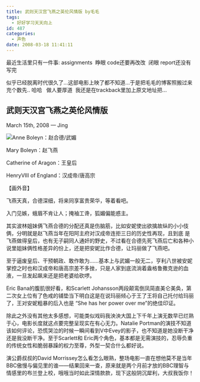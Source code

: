```yaml
---
title: 武则天汉宫飞燕之英伦风情版 by毛毛
tags:
  - 好好学习天天向上
id: 487
categories:
  - 声色
date: 2008-03-18 11:41:11
---
```


最近生活里只有一件事: assignments&nbsp; 
睁眼 code还要再改改&nbsp; 闭眼 report还没有写完

似乎已经脱离时代很久了...这部电影上映了都不知道...于是把毛毛的博客照搬过来充个数先..
哈哈 &nbsp; 做人要厚道&nbsp; 我还是在trackback里加上原文地址把...

## 武则天汉宫飞燕之英伦风情版

<span class="submitted">March 15th, 2008 &mdash; Jing </span>

[![](http://lobelia.douban.com/mpic/s2726022.jpg)](http://www.douban.com/subject/1863955/)Anne Boleyn：赵合德/武媚

Mary Boleyn：赵飞燕

Catherine of Aragon：王皇后

HenryVIII of England：汉成帝/唐高宗

【画外音】

飞燕天真，合德深细，将来同享富贵荣华，等着看吧。

入门见嫉，蛾眉不肯让人；掩袖工谗，狐媚偏能惑主。

其实波林姐妹俩飞燕合德的分配还真是伤脑筋，比如安妮使出欲擒故纵的小小伎俩，分明就是赵飞燕当年在阳阿主府对汉成帝连拒三日的历史性再现，且到底
是飞燕做得皇后，也有无子嗣同人通奸的野史，不过看在合德先死飞燕后亡和各种小说里姐妹俩性格差异的份上，还是把安妮比作合德，让玛丽做了飞燕吧。

至于逼废皇后、干预朝政、敢作敢为&hellip;&hellip;基本上与武媚一般无二，亨利八世被安妮掌控之时也和汉成帝和唐高宗差不多挫，只是人家到底流淌着盎格鲁撒克逊的血液，一旦发起飙来还是把老婆给砍啰。

Eric Bana的腹肌很好看，和Scarlett
Johansson两段颠鸾倒凤简直美仑美奂，第二次女上位有了色戒的铺垫当下明白这是在说玛丽倾心于王了王将自己托付给玛丽了，王对安妮粗暴的后入也是
&ldquo;She has her power over me&rdquo;的绝佳印证。

除此之外没有其他太多感想，可能类似戏码我泱泱大国上下千年上演无数早已烂熟于心，电影长度就这点要完整呈现实在有心无力。Natalie
Portman的演技不知道该如何评论，恐慌哭泣的时候一瞬间看到V中Evey的影子，也不知道是她没断干净还是我没断干净。至于Scarlett和
Eric两个角色，基本都是无需演技的，忍辱负重的传统女性和脆弱暴躁的权力至尊，外型一契合什么都好说。

演公爵叔叔的David Morrissey怎么看怎么眼熟，整场电影一直在想他莫不是当年BBC傲慢与偏见里的谁&mdash;&mdash;结果回来一查，原来就是两个月前才放的BBC理智与情感里的布兰登上校，哦哦当时如此深情款款，现下这般阴沉犀利，大叔我饭你！

&nbsp;